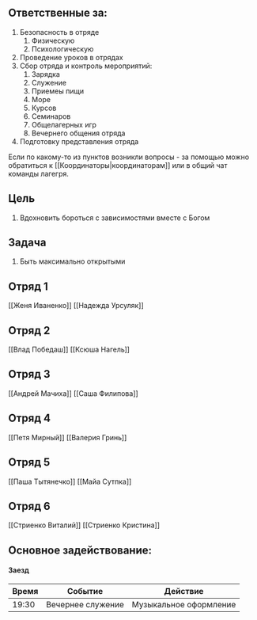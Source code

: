 ## Ответственные за:
1. Безопасность в отряде
	1. Физическую
	2. Психологическую
2. Проведение уроков в отрядах
3. Сбор отряда и контроль мероприятий:
	1. Зарядка
	2. Служение
	3. Приемеы пищи
	4. Море
	5. Курсов
	6. Семинаров
	7. Общелагерных игр
	8. Вечернего общения отряда
4. Подготовку представления отряда

Если по какому-то из пунктов возникли вопросы - за помощью можно обратиться к [[Координаторы|координаторам]] или в общий чат команды лагегря.

## Цель 
1.  Вдохновить бороться с зависимостями вместе с Богом

## Задача
1. Быть максимально открытыми

## Отряд 1
[[Женя Иваненко]]
[[Надежда Урсуляк]]

## Отряд 2
[[Влад Победаш]]
[[Ксюша Нагель]]

## Отряд 3
[[Андрей Мачиха]]
[[Саша Филипова]]

## Отряд 4
[[Петя Мирный]]
[[Валерия Гринь]]

## Отряд 5
[[Паша Тытянечко]]
[[Майа Сутпка]]

## Отряд 6
[[Стриенко Виталий]]
[[Стриенко Кристина]]

## Основное задействование:
#### Заезд
| Время | Событие           | Действие               |
| ----- | ----------------- | ---------------------- |
| 19:30 | Вечернее служение | Музыкальное оформление | 